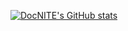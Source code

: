 [![DocNITE's GitHub stats](https://github-readme-stats.vercel.app/api?username=DocNITE&theme=dark&show_icons=true)](https://github.com/anuraghazra/github-readme-stats)

